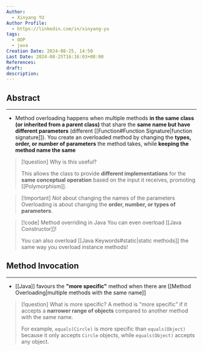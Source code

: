 ```yaml
---
Author:
  - Xinyang YU
Author Profile:
  - https://linkedin.com/in/xinyang-yu
tags:
  - OOP
  - java
Creation Date: 2024-08-25, 14:50
Last Date: 2024-08-25T16:16:03+08:00
References: 
draft: 
description: 
---
```

## Abstract
---
- Method overloading happens when multiple methods **in the same class (or inherited from a parent class)** that share the **same name but have different parameters** (different [[Function#Function Signature|function signature]]). You create an overloaded method by changing the **types, order, or number of parameters** the method takes, while **keeping the method name the same**

 >[!question] Why is this useful?
 >
 > This allows the class to provide **different implementations** for the **same conceptual operation** based on the input it receives, promoting [[Polymorphism]].

>[!important] *Not* about changing the names of the parameters
> Overloading is about changing the **order, number, or types of parameters**.

>[!code] Method overriding in Java
> You can even overload [[Java Constructor]]!
> 
> You can also overload [[Java Keywords#static|static methods]] the same way you overload instance methods!

## Method Invocation
---
- [[Java]] favours the **"more specific"** method when there are [[Method Overloading|multiple methods with the same name]]

>[!question] What is more specific?
> A method is "more specific" if it accepts a **narrower range of objects** compared to another method with the same name.
> 
> For example, `equals(Circle)` is more specific than `equals(Object)` because it only accepts `Circle` objects, while `equals(Object)` accepts any object.